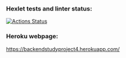 ### Hexlet tests and linter status:
[![Actions Status](https://github.com/fishtriangle/backend-project-6/workflows/hexlet-check/badge.svg)](https://github.com/fishtriangle/backend-project-6/actions)

### Heroku webpage:
https://backendstudyproject4.herokuapp.com/
